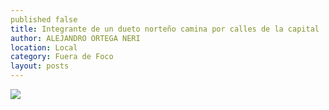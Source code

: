 ```yaml
---
published false
title: Integrante de un dueto norteño camina por calles de la capital
author: ALEJANDRO ORTEGA NERI
location: Local
category: Fuera de Foco
layout: posts
---
```


![](http://i.imgur.com/4QWGMa7m.jpg)
